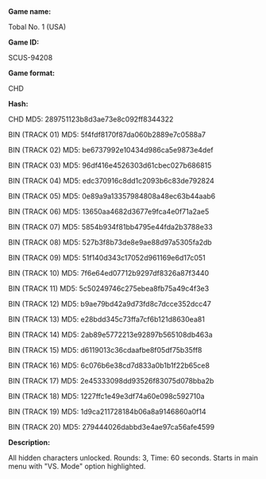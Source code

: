 **Game name:**

Tobal No. 1 (USA)

**Game ID:**

SCUS-94208

**Game format:**

CHD

**Hash:**

CHD MD5: 289751123b8d3ae73e8c092ff8344322

BIN (TRACK 01) MD5: 5f4fdf8170f87da060b2889e7c0588a7

BIN (TRACK 02) MD5: be6737992e10434d986ca5e9873e4def

BIN (TRACK 03) MD5: 96df416e4526303d61cbec027b686815

BIN (TRACK 04) MD5: edc370916c8dd1c2093b6c83de792824

BIN (TRACK 05) MD5: 0e89a9a13357984808a48ec63b44aab6

BIN (TRACK 06) MD5: 13650aa4682d3677e9fca4e0f71a2ae5

BIN (TRACK 07) MD5: 5854b934f81bb4795e44fda2b3788e33

BIN (TRACK 08) MD5: 527b3f8b73de8e9ae88d97a5305fa2db

BIN (TRACK 09) MD5: 51f140d343c17052d961169e6d17c051

BIN (TRACK 10) MD5: 7f6e64ed07712b9297df8326a87f3440

BIN (TRACK 11) MD5: 5c50249746c275ebea8fb75a49c4f3e3

BIN (TRACK 12) MD5: b9ae79bd42a9d73fd8c7dcce352dcc47

BIN (TRACK 13) MD5: e28bdd345c73ffa7cf6b121d8630ea81

BIN (TRACK 14) MD5: 2ab89e5772213e92897b565108db463a

BIN (TRACK 15) MD5: d6119013c36cdaafbe8f05df75b35ff8

BIN (TRACK 16) MD5: 6c076b6e38cd7d833a0b1b1f22b65ce8

BIN (TRACK 17) MD5: 2e45333098dd93526f83075d078bba2b

BIN (TRACK 18) MD5: 1227ffc1e49e3df74a60e098c592710a

BIN (TRACK 19) MD5: 1d9ca211728184b06a8a9146860a0f14

BIN (TRACK 20) MD5: 279444026dabbd3e4ae97ca56afe4599

**Description:**

All hidden characters unlocked. Rounds: 3, Time: 60 seconds. Starts in main menu with "VS. Mode" option highlighted.